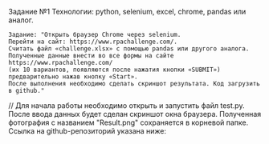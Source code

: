 Задание №1
	Технологии: python, selenium, excel, chrome, pandas или аналог.

	Задание: "Открыть браузер Chrome через selenium. 
	Перейти на сайт: https://www.rpachallenge.com/. 
	Считать файл «challenge.xlsx» с помощью pandas или другого аналога. 
	Полученные данные внести во все формы на сайте https://www.rpachallenge.com/ 
	(их 10 вариантов, появляются после нажатия кнопки «SUBMIT») предварительно нажав кнопку «Start». 
	После выполнения необходимо сделать скриншот результата. Код загрузить в github." 


// Для начала работы необходимо открыть и запустить файл test.py.
После ввода данных будет сделан скриншот окна браузера.
Полученная фотография с названием "Result.png" сохраняется в корневой папке.
Ссылка на github-репозиторий указана ниже:
